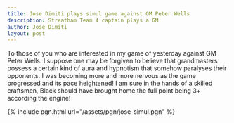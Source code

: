 ```yaml
---
title: Jose Dimiti plays simul game against GM Peter Wells 
description: Streatham Team 4 captain plays a GM
author: Jose Dimiti
layout: post
---
```

To those of you who are interested in my game of yesterday against GM Peter Wells. I suppose one may be forgiven to believe that grandmasters possess a certain kind of aura and hypnotism that somehow paralyses their opponents.  I was becoming more and more nervous as the game progressed and its pace heightened! I am sure in the hands of a skilled craftsmen, Black should have brought home the full point being 3+ according the engine!

{% include pgn.html url="/assets/pgn/jose-simul.pgn" %}